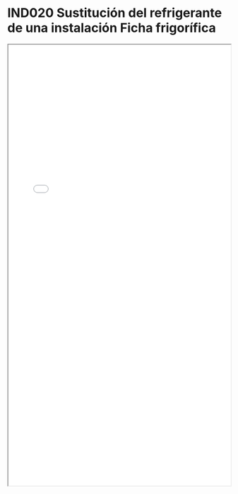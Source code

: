 # IND020  Sustitución del refrigerante de una instalación Ficha frigorífica

<iframe src="../IND020  Sustitución del refrigerante de una instalación Ficha frigorífica.pdf" width="100%" height="1000px"></iframe>
